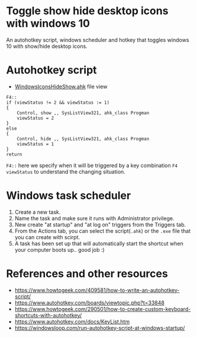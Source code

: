 # Toggle show hide desktop icons with windows 10
An autohotkey script, windows scheduler and hotkey that toggles windows 10 with show/hide desktop icons.

# Autohotkey script
- [WindowsIconsHideShow.ahk](../main/WindowsIconsHideShow.ahk) file view
``` ahk
F4:: 
if (viewStatus != 2 && viewStatus := 1)
{
    Control, show ,, SysListView321, ahk_class Progman
    viewStatus = 2
}
else
{
    Control, hide ,, SysListView321, ahk_class Progman
    viewStatus = 1
}
return
```
`F4::` here we specify when it will be triggered by a key combination `F4`
`viewStatus` to understand the changing situation.

# Windows task scheduler

1. Create a new task.
2. Name the task and make sure it runs with Administrator privilege.
3. New create "at startup" and "at log on" triggers from the Triggers tab.
4. From the Actions tab, you can select the script(`.ahk`) or the `.exe` file that you can create with scirpt.
5. A task has been set up that will automatically start the shortcut when your computer boots up.. good job :)


# References and other resources
- https://www.howtogeek.com/409581/how-to-write-an-autohotkey-script/
- https://www.autohotkey.com/boards/viewtopic.php?t=33848
- https://www.howtogeek.com/290501/how-to-create-custom-keyboard-shortcuts-with-autohotkey/
- https://www.autohotkey.com/docs/KeyList.htm
- https://windowsloop.com/run-autohotkey-script-at-windows-startup/
